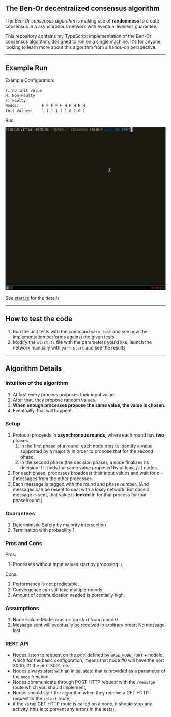 ## The Ben-Or decentralized consensus algorithm

The *Ben-Or consensus algorithm* is making use of **randomness** to create consensus in a asynchronous network with eventual liveness guarantee.

This repository contains my TypeScript implementation of the Ben-Or consensus algorithm, designed to run on a single machine. It's for anyone looking to learn more about this algorithm from a hands-on perspective.

---

## Example Run

Example Configuration:

```
?: no init value
H: Non-Faulty
F: Faulty
Nodes:          F F F F H H H H H H
Init Values:    1 1 1 1 ? 1 0 1 0 1
```

Run:

![assets/example_run.gif](assets/example_run.gif)

See [start.ts](src/start.ts) for the details

---

## How to test the code 

1. Run the unit tests with the command `yarn test` and see how the implementation performs against the given tests
1. Modify the `start.ts` file with the parameters you'd like, launch the network manually with `yarn start` and see the results

---

## Algorithm Details

### Intuition of the algorithm

1. At first every process proposes their input value. 
1. After that, they propose random values.
1. **When enough processes propose the same value, the value is chosen.**
1. Eventually, that will happen!

### Setup

1. Protocol proceeds in **asynchronous rounds**, where each round has **two** phases.
    1. In the first phase of a round, each node tries to identify a value supported by a majority in order to propose that for the second phase.
    1. In the second phase (the decision phase), a node finalizes its decision if it finds the same value proposed by at least *f+1* nodes. 
1. For each phase, processes broadcast their input values and wait for *n - f* messages from the other processes.
1. Each message is tagged with the round and phase number. (And messages can be resent to deal with a lossy network. But once a message is sent, that value is **locked** in for that process for that phase/round.)

### Guarantees

1. Deterministic Safety by majority intersection
1. Termination with probability 1

### Pros and Cons 

Pros:

1. Processes without input values start by proposing *⊥*

Cons:

1. Performance is not predictable.
1. Convergence can still take multiple rounds.
1. Amount of communication needed is potentially high.

### Assumptions

1. Node Failure Mode: crash-stop start from round 0 
1. Message sent will eventually be received in arbitrary order; No message lost 

### REST API

- Nodes listen to request on the port defined by `BASE_NODE_PORT` + nodeId, which for the basic configuration, means that node #0 will have the port 3000, #1 the port 3001, etc,
- Nodes always start with an initial state that is provided as a parameter of the `node` function,
- Nodes communicate through POST HTTP request with the `/message` route which you should implement,
- Nodes should start the algorithm when they receive a GET HTTP request to the `/start` route,
- if the `/stop` GET HTTP route is called on a node, it should stop any activity (this is to prevent any errors in the tests),
